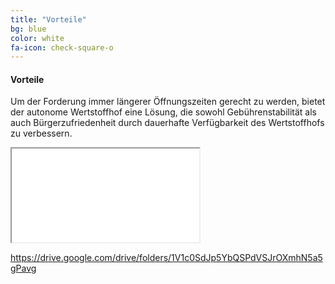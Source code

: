 ```yaml
---
title: "Vorteile"
bg: blue
color: white
fa-icon: check-square-o
---
```


#### Vorteile

Um der Forderung immer längerer Öffnungszeiten gerecht zu werden, bietet der autonome Wertstoffhof eine Lösung, die sowohl Gebührenstabilität als auch Bürgerzufriedenheit durch dauerhafte Verfügbarkeit des Wertstoffhofs zu verbessern. 

<div class="icontain"><iframe src="//drive.google.com/drive/folders/1V1c0SdJp5YbQSPdVSJrOXmhN5a5gPavg" allowfullscreen></iframe></div>

https://drive.google.com/drive/folders/1V1c0SdJp5YbQSPdVSJrOXmhN5a5gPavg